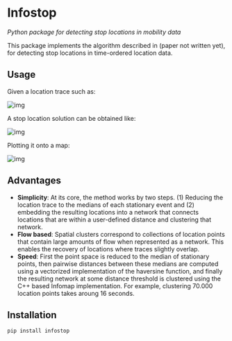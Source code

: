 # Infostop
*Python package for detecting stop locations in mobility data*

This package implements the algorithm described in (paper not written yet), for detecting stop locations in time-ordered location data.

## Usage
Given a location trace such as:

![img](https://ulfaslak.com/files/infostop_example_code1.png)

A stop location solution can be obtained like:

![img](https://ulfaslak.com/files/infostop_example_code2.png)

Plotting it onto a map:

![img](https://ulfaslak.com/files/infostop_example_map.png)

## Advantages
* **Simplicity**: At its core, the method works by two steps. (1) Reducing the location trace to the medians of each stationary event and (2) embedding the resulting locations into a network that connects locations that are within a user-defined distance and clustering that network.
* **Flow based**: Spatial clusters correspond to collections of location points that contain large amounts of flow when represented as a network. This enables the recovery of locations where traces slightly overlap.
* **Speed**: First the point space is reduced to the median of stationary points, then pairwise distances between these medians are computed using a vectorized implementation of the haversine function, and finally the resulting network at some distance threshold is clustered using the C++ based Infomap implementation. For example, clustering 70.000 location points takes aroung 16 seconds.

## Installation
`pip install infostop`